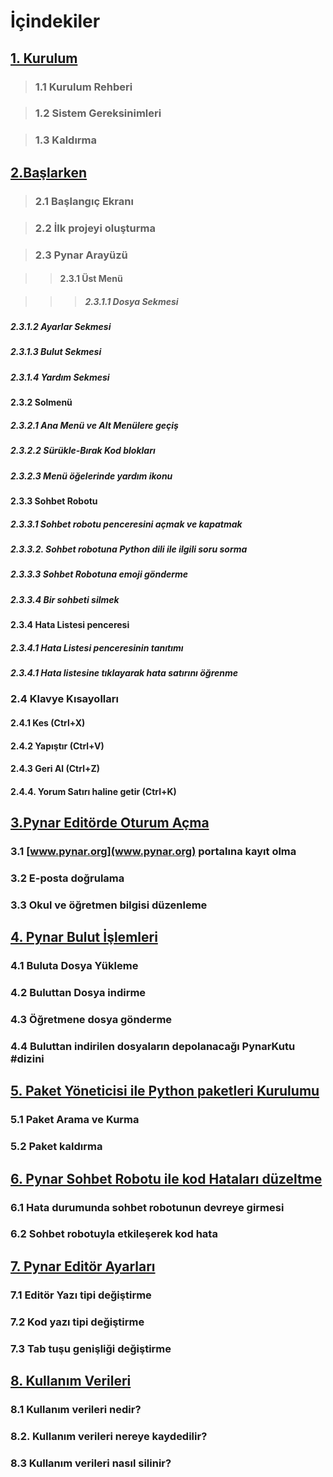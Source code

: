 # İçindekiler

## [1. Kurulum](Yardim_Bolum1.md)

> ###     1.1 Kurulum Rehberi

> ###     1.2 Sistem Gereksinimleri

> ###     1.3 Kaldırma

## [2.Başlarken](Yardim_Bolum2.md)

> ###     2.1 Başlangıç Ekranı

> ###     2.2 İlk projeyi oluşturma

> ###     2.3 Pynar Arayüzü

>> ####         2.3.1 Üst Menü

>>> #####             2.3.1.1 Dosya Sekmesi

#####             2.3.1.2 Ayarlar Sekmesi

#####             2.3.1.3 Bulut Sekmesi

#####             2.3.1.4 Yardım Sekmesi

####         2.3.2 Solmenü

#####             2.3.2.1 Ana Menü ve Alt Menülere geçiş

#####             2.3.2.2 Sürükle-Bırak Kod blokları

#####             2.3.2.3 Menü öğelerinde yardım ikonu

####         2.3.3 Sohbet Robotu

#####             2.3.3.1 Sohbet robotu penceresini açmak ve kapatmak

#####             2.3.3.2. Sohbet robotuna Python dili ile ilgili soru sorma

#####             2.3.3.3 Sohbet Robotuna emoji gönderme

#####             2.3.3.4 Bir sohbeti silmek

####         2.3.4 Hata Listesi penceresi

#####             2.3.4.1 Hata Listesi penceresinin tanıtımı

#####             2.3.4.1 Hata listesine tıklayarak hata satırını öğrenme

###     2.4 Klavye Kısayolları

####         2.4.1 Kes (Ctrl+X)

####         2.4.2 Yapıştır (Ctrl+V)

####         2.4.3 Geri Al (Ctrl+Z)

####         2.4.4. Yorum Satırı haline getir (Ctrl+K)

## [3.Pynar Editörde Oturum Açma](Yardim_Bolum3.md)

###     3.1 [www.pynar.org](www.pynar.org) portalına kayıt olma

###     3.2 E-posta doğrulama

###     3.3 Okul ve öğretmen bilgisi düzenleme

## [4. Pynar Bulut İşlemleri](Yardim_Bolum4.md)

###     4.1 Buluta Dosya Yükleme

###     4.2 Buluttan Dosya indirme

###     4.3 Öğretmene dosya gönderme

###     4.4 Buluttan indirilen dosyaların depolanacağı PynarKutu #dizini

## [5. Paket Yöneticisi ile Python paketleri Kurulumu](Yardim_Bolum5.md)

###     5.1 Paket Arama ve Kurma

###     5.2 Paket kaldırma

## [6. Pynar Sohbet Robotu ile kod Hataları düzeltme](Yardim_Bolum6.md)

###     6.1 Hata durumunda sohbet robotunun devreye girmesi

###     6.2 Sohbet robotuyla etkileşerek kod hata

## [7. Pynar Editör Ayarları](Yardim_Bolum7.md)

###     7.1 Editör Yazı tipi değiştirme

###     7.2 Kod yazı tipi değiştirme

###     7.3 Tab tuşu genişliği değiştirme

## [8. Kullanım Verileri](Yardim_Bolum8.md)

###     8.1 Kullanım verileri nedir?

###     8.2. Kullanım verileri nereye kaydedilir?

###     8.3 Kullanım verileri nasıl silinir?
